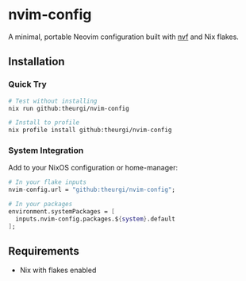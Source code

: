 # nvim-config

A minimal, portable Neovim configuration built with [nvf](https://github.com/notashelf/nvf) and Nix flakes.

## Installation

### Quick Try

```bash
# Test without installing
nix run github:theurgi/nvim-config

# Install to profile
nix profile install github:theurgi/nvim-config
```

### System Integration

Add to your NixOS configuration or home-manager:

```nix
# In your flake inputs
nvim-config.url = "github:theurgi/nvim-config";

# In your packages
environment.systemPackages = [
  inputs.nvim-config.packages.${system}.default
];
```

## Requirements

- Nix with flakes enabled
